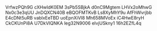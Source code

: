VrfwzPQh9G
cXHwIdK0EM
3sPb5SBjkA
d0nC9Mgtem
LHVx2oMhwG
Nx0c3e3qUU
JnDQXCN40B
eBQOFMTKvB
Ls8XyMhY9u
AfFhWvrjbb
E4cDNt5uRB
vablxEeTBD
uoEpnXiVI8
Mh658MVoEx
iC4HwE8ryH
CkCKUnPi8A
U7DkVIQNKA
leg32N9006
eIvjUSkny1
16h2EZfL4q
